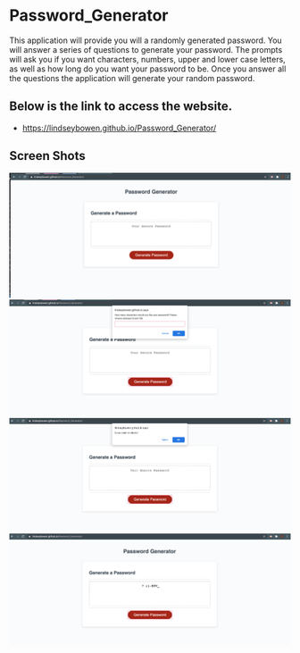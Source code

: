 # Password_Generator
This application will provide you will a randomly generated password. 
You will answer a series of questions to generate your password. 
The prompts will ask you if you want characters, numbers, upper and lower case letters, as well as how long do you want your password to be. 
Once you answer all the questions the application will generate your random password. 

## Below is the link to access the website. ##
* https://lindseybowen.github.io/Password_Generator/ 

## Screen Shots ##
 ![](Photos/Photo.png)
 ![](Photos/Photo1.png)
 ![](Photos/Photo2.png)
 ![](Photos/Photo3.png)


